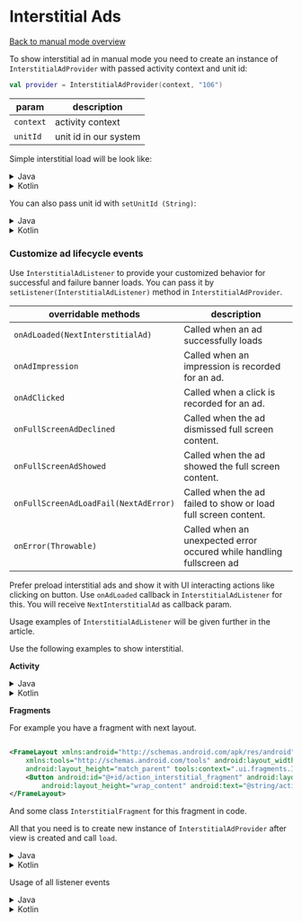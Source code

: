 # Interstitial Ads

[Back to manual mode overview](https://github.com/nextmillenniummedia/next-sdk-android-example/blob/2.x/docs/Manual.md)

To show interstitial ad in manual mode you need to create an instance of `InterstitialAdProvider`
with passed activity context and unit id:

```kotlin
val provider = InterstitialAdProvider(context, "106")
```

| param | description
| --- | --- | 
| `context` | activity context | 
| `unitId` | unit id in our system | 

Simple interstitial load will be look like:

<details>
<summary>Java</summary>

```java
public class InterstitialActivity extends AppCompatActivity {

    @Override
    protected void onCreate(Bundle savedInstanceState) {
        super.onCreate(savedInstanceState);
        setContentView(R.layout.activity_interstitial);
        InterstitialAdProvider provider = new InterstitialAdProvider(this, "106");
        provider.load();
    }
}
```

</details>
<details>
<summary>Kotlin</summary>

```kotlin
class InterstitialActivityKt : AppCompatActivity() {
    override fun onCreate(savedInstanceState: Bundle?) {
        super.onCreate(savedInstanceState)
        setContentView(R.layout.activity_interstitial_kt)
        val provider = InterstitialAdProvider(this@InterstitialActivityKt, "106")
        provider.load()
    }
}
```

</details>

You can also pass unit id with `setUnitId (String)`:

<details>
<summary>Java</summary>

```java
public class InterstitialActivity extends AppCompatActivity implements InterstitialAdListener {

    @Override
    protected void onCreate(Bundle savedInstanceState) {
        super.onCreate(savedInstanceState);
        setContentView(R.layout.activity_interstitial);
        InterstitialAdProvider provider = new InterstitialAdProvider(this);
        provider.setUnitId("106"); // your unit id
        provider.load();
    }
}
```

</details>

<details>
<summary>Kotlin</summary>

```kotlin
class InterstitialActivityKt : AppCompatActivity() {
    override fun onCreate(savedInstanceState: Bundle?) {
        super.onCreate(savedInstanceState)
        setContentView(R.layout.activity_interstitial_kt)
        val provider = InterstitialAdProvider(this@InterstitialActivityKt)
        provider.unitId = "106" // your unit id
        provider.load()
    }
}
```

</details>

### Customize ad lifecycle events

Use `InterstitialAdListener` to provide your customized behavior for successful and failure banner
loads. You can pass it by `setListener(InterstitialAdListener)` method in `InterstitialAdProvider`.

| overridable methods | description |
| --- | --- |
| `onAdLoaded(NextInterstitialAd)` | Called when an ad successfully loads |
| `onAdImpression` | Called when an impression is recorded for an ad. |
| `onAdClicked` | Called when a click is recorded for an ad. |
| `onFullScreenAdDeclined` | Called when the ad dismissed full screen content. |
| `onFullScreenAdShowed` | Called when the ad showed the full screen content. |
| `onFullScreenAdLoadFail(NextAdError)` | Called when the ad failed to show or load full screen content. |
| `onError(Throwable)` | Called when an unexpected error occured while handling fullscreen ad |

Prefer preload interstitial ads and show it with UI interacting actions like clicking on button.
Use `onAdLoaded` callback in `InterstitialAdListener` for this. You will
receive `NextInterstitialAd` as callback param.

Usage examples of `InterstitialAdListener` will be given further in the article.

Use the following examples to show interstitial.

**Activity**

<details>
<summary>Java</summary>

```java
public class InterstitialActivity extends AppCompatActivity implements InterstitialAdListener {

    @Nullable
    private NextInterstitialAd interstitialAd;

    @Override
    protected void onCreate(Bundle savedInstanceState) {
        super.onCreate(savedInstanceState);
        setContentView(R.layout.activity_interstitial);
        InterstitialAdProvider provider = new InterstitialAdProvider(this, "106");
        provider.setListener(this);
        provider.load();
        Button actionButton = findViewById(R.id.action_button_interstitial);
        actionButton.setOnClickListener((v) -> {
            // some action
            if (interstitialAd != null) {
                interstitialAd.show(InterstitialActivity.this);
            }
        });
    }

    @Override
    public void onAdLoaded(NextInterstitialAd nextInterstitialAd) {
        interstitialAd = nextInterstitialAd;
    }
}
```

</details>

<details>
<summary>Kotlin</summary>

```kotlin
class InterstitialActivityKt : AppCompatActivity(), InterstitialAdListener {

    private var interstitialAd: NextInterstitialAd? = null

    override fun onCreate(savedInstanceState: Bundle?) {
        super.onCreate(savedInstanceState)
        setContentView(R.layout.activity_interstitial_kt)
        val action: Button = findViewById(R.id.action_button_interstitial)
        val provider = InterstitialAdProvider(this@InterstitialActivityKt)
        provider.setListener(this)
        provider.unitId = "106" // your unit id
        provider.load()
        action.setOnClickListener {
            interstitialAd?.show(this@InterstitialActivityKt)
        }
    }

    override fun onAdLoaded(nextInterstitialAd: NextInterstitialAd?) {
        interstitialAd = nextInterstitialAd
    }
}
```

Prefer to pass current activity to show method. If it is impossible use `show` method without
params. Next SDK will find current activity.

</details>

**Fragments**

For example you have a fragment with next layout.

```xml

<FrameLayout xmlns:android="http://schemas.android.com/apk/res/android"
    xmlns:tools="http://schemas.android.com/tools" android:layout_width="match_parent"
    android:layout_height="match_parent" tools:context=".ui.fragments.InterstitialFragment">
    <Button android:id="@+id/action_interstitial_fragment" android:layout_width="match_parent"
        android:layout_height="wrap_content" android:text="@string/action" />
</FrameLayout>
```

And some class `InterstitialFragment` for this fragment in code.

All that you need is to create new instance of `InterstitialAdProvider` after view is created and
call `load`.

<details>
<summary>Java</summary>

```Java
public class InterstitialFragment extends Fragment implements InterstitialAdListener {

    @Nullable
    private NextInterstitialAd interstitialAd;
    @Nullable
    private FragmentInterstitialBinding binding;

    public InterstitialFragment() {
    }

    @Override
    public View onCreateView(LayoutInflater inflater, ViewGroup container,
                             Bundle savedInstanceState) {
        binding = FragmentInterstitialBinding.inflate(inflater, container, false);
        return binding.getRoot();
    }

    @Override
    public void onViewCreated(@NonNull View view, @Nullable Bundle savedInstanceState) {
        super.onViewCreated(view, savedInstanceState);
        InterstitialAdProvider provider = new InterstitialAdProvider(requireActivity(), "106");
        provider.load();
        Button action = binding.actionInterstitialFragment;
        action.setOnClickListener((v) -> {
            // some action
            if (interstitialAd != null) {
                interstitialAd.show(requireActivity());
            }
        });
    }

    @Override
    public void onAdLoaded(NextInterstitialAd nextInterstitialAd) {
        interstitialAd = nextInterstitialAd;
    }

    @Override
    public void onDestroyView() {
        super.onDestroyView();
        binding = null;
    }
}
```

</details>

<details>
<summary>Kotlin</summary>

```kotlin
class InterstitialFragmentkt : Fragment(), InterstitialAdListener {

    private var binding: FragmentInterstitialKtBinding? = null
    private var interstitialAd: NextInterstitialAd? = null

    override fun onCreateView(
        inflater: LayoutInflater, container: ViewGroup?,
        savedInstanceState: Bundle?
    ): View? {
        binding = FragmentInterstitialKtBinding.inflate(inflater, container, false)
        return binding?.root
    }

    override fun onViewCreated(view: View, savedInstanceState: Bundle?) {
        super.onViewCreated(view, savedInstanceState)
        val provider = InterstitialAdProvider(requireActivity(), "106")
        provider.setListener(this)
        provider.load()
        val action = binding?.actionInterstitialFragmentKt
        action?.setOnClickListener {
            // some action
            interstitialAd?.show(requireActivity())
        }
    }

    override fun onAdLoaded(nextInterstitialAd: NextInterstitialAd?) {
        interstitialAd = nextInterstitialAd
    }

    override fun onDestroyView() {
        super.onDestroyView()
        binding = null
    }

}
```

</details>

Usage of all listener events

<details>
<summary>Java</summary>

```Java
public class InterstitialFragment extends Fragment implements InterstitialAdListener {

    @Nullable
    private NextInterstitialAd interstitialAd;
    @Nullable
    private FragmentInterstitialBinding binding;

    public InterstitialFragment() {
        // Required empty public constructor
    }

    @Override
    public View onCreateView(LayoutInflater inflater, ViewGroup container,
                             Bundle savedInstanceState) {
        binding = FragmentInterstitialBinding.inflate(inflater, container, false);
        return binding.getRoot();
    }

    @Override
    public void onViewCreated(@NonNull View view, @Nullable Bundle savedInstanceState) {
        super.onViewCreated(view, savedInstanceState);
        new InterstitialAdProvider(requireActivity(), "106").setListener(this).load();
        Button action = binding.actionInterstitialFragment;
        action.setOnClickListener((v) -> {
            // some action
            if (interstitialAd != null) {
                interstitialAd.show(requireActivity());
            }
        });
    }

    @Override
    public void onAdLoaded(NextInterstitialAd nextInterstitialAd) {
        interstitialAd = nextInterstitialAd;
    }

    @Override
    public void onAdImpression() {
    }

    @Override
    public void onAdClicked() {
    }

    @Override
    public void onFullScreenAdDeclined() {
    }

    @Override
    public void onFullScreenAdShowed() {
    }

    @Override
    public void onFullScreenAdLoadFail(NextAdError loadError) {
    }

    @Override
    public void onError(Throwable error) {
    }

    @Override
    public void onDestroyView() {
        super.onDestroyView();
        binding = null;
    }
}
```

</details>

<details>
<summary>Kotlin</summary>

```kotlin
class InterstitialFragmentkt : Fragment(), InterstitialAdListener {

    private var binding: FragmentInterstitialKtBinding? = null
    private var interstitialAd: NextInterstitialAd? = null

    override fun onCreateView(
        inflater: LayoutInflater, container: ViewGroup?,
        savedInstanceState: Bundle?
    ): View? {
        binding = FragmentInterstitialKtBinding.inflate(inflater, container, false)
        return binding?.root
    }

    override fun onViewCreated(view: View, savedInstanceState: Bundle?) {
        super.onViewCreated(view, savedInstanceState)
        val provider = InterstitialAdProvider(requireActivity(), "106")
        provider.setListener(this)
        provider.load()
        val action = binding?.actionInterstitialFragmentKt
        action?.setOnClickListener {
            // some action
            interstitialAd?.show(requireActivity())
        }
    }

    override fun onAdLoaded(nextInterstitialAd: NextInterstitialAd?) {
        interstitialAd = nextInterstitialAd
    }

    override fun onAdImpression() {
    }

    override fun onAdClicked() {
    }

    override fun onFullScreenAdDeclined() {
    }

    override fun onFullScreenAdShowed() {
    }

    override fun onFullScreenAdLoadFail(loadError: NextAdError?) {
    }

    override fun onError(error: Throwable?) {
    }

    override fun onDestroyView() {
        super.onDestroyView()
        binding = null
    }

}
```

</details>
